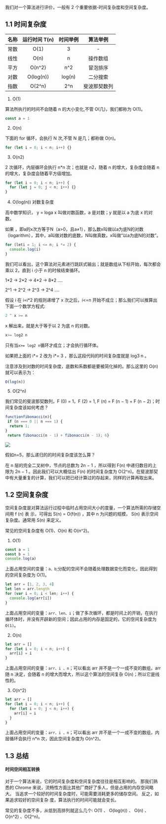 我们对一个算法进行评价，一般有 2 个重要依据-时间复杂度和空间复杂度。

## 1.1 时间复杂度

| 名称 | 运行时间 T(n) | 时间举例 |   算法举例   |
| :--: | :-----------: | :------: | :----------: |
| 常数 |     O(1)      |    3     |      -       |
| 线性 |     O(n)      |    n     |   操作数组   |
| 平方 |    O(n^2)     |   n^2    |   冒泡排序   |
| 对数 |   O(log(n))   |  log(n)  |   二分搜索   |
| 指数 |    O(2^n)     |   2^n    | 斐波那契数列 |

1. O(1)

算法所执行的时间不会随着 n 的大小变化,不管 O(几)，我们都称为 O(1)。

```js
const a = 1
```

2. O(n)

下面的 for 循环，会执行 N 次,不管 N 是几；都称做 O(n)。

```js
for (let i = 0; i < n; i++) {}
```

3. O(n2)

2 次循环，内层循环会执行 n\*n 次；也就是 n2，随着 n 的增大，复杂度会随着 n 的增大，复杂度会随着平方级增加。

```js
for (let i = 0; i < n; i++) {
  for (let j = 0; j < n; i++) {}
}
```

4. O(log(n)) 对数复杂度

高中数学知识， y = loga x 叫做对数函数，a 是对数；y 就是以 a 为底 x 的对数。

如果 ，即a的x次方等于N（a>0，且a≠1），那么数x叫做以a为底N的对数（logarithm），其中，a叫做对数的底数，N叫做真数，x叫做“以a为底N的对数”。

```js
for (leti = 1; i <= n; i *= 2) {
  console.log(i)
}
```

我们可以看出，这个算法对元素进行跳跃式输出；就是数组从下标开始，每次都会乘以 2，直到 i 小于 n 的时候结束循环。

1\*2 -> 2\*2 -> 4\*2 -> 8\*2 ....

2^1 -> 2^2 -> 2^3 -> 2^4 ....

假设 i 在 i=i\*2 的规则递增了 x 次之后，i<=n 开始不成立；那么我们可以推算出下面一个数学方程式:

```js
2 ^ x >= n
```

x 解出来，就是大于等于以 2 为底 n 的对数。

```js
x>= log2 n
```

只有当`x>= log2 n`循环才成立；才会执行循环体。

如果把上面的 i*= 2 改为 i*= 3 ，那么这段代码的时间复杂度就是 log3 n 。

注意涉及到对数的时间复杂度，底数和系数都是要被简化掉的。那么这里的 O(n) 就可以表示为：

```js
O(log(n))
```

5. O(2^n)

我们常见的斐波那契数列，F (0) = 1，F (2) = 1, F (n) = F (n − 1) + F (n − 2)；时间复杂度该如何考虑？

```js
functionfibonacci(n){
 if (n === 0 || n === 1) {
  return 1;
}
 return fibonacci(n - 1) + fibonacci(n - 1); 6}
```
![](~@/algorithm/feibo.png)

假如n=5，那么递归的的时间复杂度该怎么算？

在 n 层的完全二叉树中，节点的总数为 2n − 1 ，所以得到 F(n) 中递归数目的上限为 2n − 1 。因此我们可以大概估出 F(n) 的时间复杂度为 O(2^n)。在斐波那契中有大量重复的计算，我们可以把已经计算过的存起来，同样的计算再取出来。
## 1.2 空间复杂度

空间复杂度是对算法运行过程中临时占用空间大小的度量，一个算法所需的存储空间用 f (n) 表 示，可得出 S(n) = O(f(n)) ，其中 n 为问题的规模， S(n) 表示空间复杂度。通常用 S(n) 来定义。

常见的空间复杂度有 O(1)、O(n) 和 O(n^2)。

1. O(1)

```js
const a = 1
const b = 1
console.log(a)
```

上面占用空间的变量：`a、b`;分配的空间不会随着处理数据变化而变化，因此得到的空间复杂度为 O(1)。

```js
let arr = [1, 2, 3, 4]
let len = arr.length
for (var i = 0; i < len; i++) {
  console.log(arr[i])
}
```

上面占用空间的变量：`arr、len、i`；做了多次循环，都是时间上的开销，在执行循环体时，并没有开辟新的空间；因此占用的内存是固定的，它的空间复杂度为`O(1)`。

2. O(n)

```js
let arr = []
for (let i = 0; i < n; i++) {
  arr[i] = i
}
```

上面占用空间的变量：`arr、i 、n`；可以看出 arr 并不是一个一成不变的数组，arr 随 n 决定，会随着 n 的增大而增大，所以这个算法的空间复杂 O(n)；所以它是线性的。

3. O(n^2)

```js
let arr = []
for (let i = 0; i < n; i++) {
  for (let i = 0; j < n; i++) {
    arr[i] = i
  }
}
```

上面占用空间的变量：`arr、i 、n`；可以看出 arr 并不是一个一成不变的数组，内层循环会执行 n\*n 次，因此空间复杂度为 O(n^2)。


## 1.3 总结
#### 时间空间相互转换

对于一个算法来说，它的时间复杂度和空间复杂度往往是相互影响的。
那我们熟悉的 Chrome 来说，流畅性方面比其他厂商好了多人，但是占用的内存空间略大。
当追求一个较好的时间复杂度时，可能需要消耗更多的储存空间。 反之，如果追求较好的空间复杂 度，算法执行的时间可能就会变长。

常见的复杂度不多，从低到高排列就这么几个: O(1) 、 O(log(n)) 、 O(n) 、 O(n^2) 、O(2^n)。
